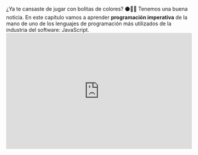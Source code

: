 ¿Ya te cansaste de jugar con bolitas de colores? :black_circle::red_circle::large_blue_circle: Tenemos una buena noticia. En este capítulo vamos a aprender **programación imperativa** de la mano de uno de los lenguajes de programación más utilizados de la industria del software: JavaScript. <iframe width="100%" height="315" src="https://www.youtube.com/embed/oDeiCbjWOxw?ecver=1" frameborder="0" allow="autoplay; encrypted-media" allowfullscreen mark="crwd-mark"></iframe>